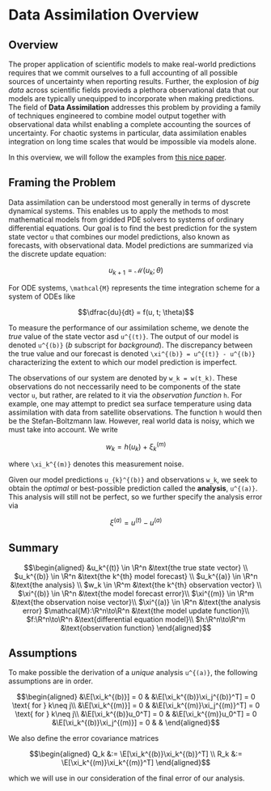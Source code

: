 # Data Assimilation Overview

## Overview

The proper application of scientific models to make real-world predictions requires that we commit ourselves to a full accounting of all possible sources of uncertainty when reporting results. Further, the explosion of *big data* across scientific fields provieds a plethora observational data that our models are typically unequipped to incorporate when making predictions. The field of **Data Assimilation** addresses this problem by providing a family of techniques engineered to combine model output together with observational data whilst enabling a complete accounting the sources of uncertainty. For chaotic systems in particular, data assimilation enables integration on long time scales that would be impossible via models alone. 


In this overview, we will follow the examples from [this nice paper](https://www.mdpi.com/2311-5521/5/4/225/htm). 

## Framing the Problem
Data assimilation can be understood most generally in terms of dyscrete dynamical systems. This enables us to apply the methods to most mathematical models from gridded PDE solvers to systems of ordinary differential equations. Our goal is to find the best prediction for the system state vector ``u`` that combines our model predictions, also known as forecasts, with observational data. Model predictions are summarized via the discrete update equation: 

```math
u_{k+1} = \mathcal{M}(u_k; \theta)
```

For ODE systems, ``\mathcal{M}`` represents the time integration scheme for a system of ODEs like 

```math
\dfrac{du}{dt} = f(u, t; \theta)
```

To measure the performance of our assimilation scheme, we denote the *true* value of the state vector asd ``u^{(t)}``. The output of our model is denoted ``u^{(b)}`` (*b* subscript for *background*). The discrepancy between the true value and our forecast is denoted ``\xi^{(b)} = u^{(t)} - u^{(b)}`` characterizing the extent to which our model prediction is imperfect. 

The observations of our system are denoted by ``w_k = w(t_k)``. These observations do not neccessarily need to be components of the state vector ``u``, but rather, are related to it via the *observation function* ``h``. For example, one may attempt to predict sea surface temperature using data assimilation with data from satellite observations. The function ``h`` would then be the Stefan-Boltzmann law. However, real world data is noisy, which we must take into account. We write 
```math
w_k = h(u_k) + \xi_k^{(m)}
```
where ``\xi_k^{(m)}`` denotes this measurement noise. 


Given our model predictions ``u_{k}^{(b)}`` and observations ``w_k``, we seek to obtain the *optimal* or best-possible prediction called the **analysis**, ``u^{(a)}``. This analysis will still not be perfect, so we further specify the analysis error via 
```math
\xi^{(a)} = u^{(t)} - u^{(a)}
```


## Summary 
```math
\begin{aligned}
    &u_k^{(t)} \in \R^n &\text{the true state vector} \\ 
    $u_k^{(b)} \in \R^n &\text{the k^{th} model forecast} \\ 
    $u_k^{(a)} \in \R^n &\text{the analysis} \\ 
    $w_k \in \R^m &\text{the k^{th} observation vector} \\ 
    $\xi^{(b)} \in \R^n &\text{the model forecast error}\\
    $\xi^{(m)} \in \R^m &\text{the observation noise vector}\\ 
    $\xi^{(a)} \in \R^n &\text{the analysis error}
    $\mathcal{M}:\R^n\to\R^n &\text{the model update function}\\
    $f:\R^n\to\R^n &\text{differential equation model}\\ 
    $h:\R^n\to\R^m  &\text{observation function}
\end{aligned}
```

## Assumptions
To make possible the derivation of a *unique* analysis ``u^{(a)}``, the following assumptions are in order. 
```math
\begin{aligned}
    &\E[\xi_k^{(b)}] = 0 & &\E[\xi_k^{(b)}\xi_j^{(b)}^T] = 0 \text{ for } k\neq j\\
    &\E[\xi_k^{(m)}] = 0 & &\E[\xi_k^{(m)}\xi_j^{(m)}^T] = 0 \text{ for } k\neq j\\
    &\E[\xi_k^{(b)}u_0^T] = 0 & &\E[\xi_k^{(m)}u_0^T] = 0
    &\E[\xi_k^{(b)}\xi_j^{(m)}] = 0 & & 
\end{aligned}
```

We also define the error covariance matrices
```math
\begin{aligned}
    Q_k &:= \E[\xi_k^{(b)}\xi_k^{(b)}^T] \\
    R_k &:= \E[\xi_k^{(m)}\xi_k^{(m)}^T]
\end{aligned}
```
which we will use in our consideration of the final error of our analysis.
